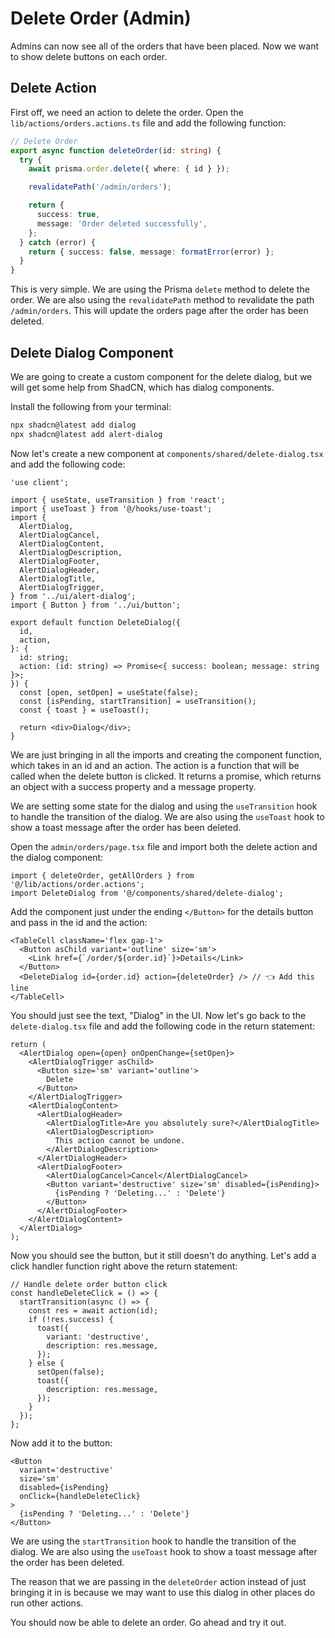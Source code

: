 # Delete Order (Admin)

Admins can now see all of the orders that have been placed. Now we want to show delete buttons on each order.

## Delete Action

First off, we need an action to delete the order. Open the `lib/actions/orders.actions.ts`
file and add the following function:

```ts
// Delete Order
export async function deleteOrder(id: string) {
  try {
    await prisma.order.delete({ where: { id } });

    revalidatePath('/admin/orders');

    return {
      success: true,
      message: 'Order deleted successfully',
    };
  } catch (error) {
    return { success: false, message: formatError(error) };
  }
}
```

This is very simple. We are using the Prisma `delete` method to delete the order. We are also using the `revalidatePath` method to revalidate the path `/admin/orders`. This will update the orders page after the order has been deleted.

## Delete Dialog Component

We are going to create a custom component for the delete dialog, but we will get some help from ShadCN, which has dialog components.

Install the following from your terminal:

```bash
npx shadcn@latest add dialog
npx shadcn@latest add alert-dialog
```

Now let's create a new component at `components/shared/delete-dialog.tsx` and add the following code:

```tsx
'use client';

import { useState, useTransition } from 'react';
import { useToast } from '@/hooks/use-toast';
import {
  AlertDialog,
  AlertDialogCancel,
  AlertDialogContent,
  AlertDialogDescription,
  AlertDialogFooter,
  AlertDialogHeader,
  AlertDialogTitle,
  AlertDialogTrigger,
} from '../ui/alert-dialog';
import { Button } from '../ui/button';

export default function DeleteDialog({
  id,
  action,
}: {
  id: string;
  action: (id: string) => Promise<{ success: boolean; message: string }>;
}) {
  const [open, setOpen] = useState(false);
  const [isPending, startTransition] = useTransition();
  const { toast } = useToast();

  return <div>Dialog</div>;
}
```

We are just bringing in all the imports and creating the component function, which takes in an id and an action. The action is a function that will be called when the delete button is clicked. It returns a promise, which returns an object with a success property and a message property.

We are setting some state for the dialog and using the `useTransition` hook to handle the transition of the dialog. We are also using the `useToast` hook to show a toast message after the order has been deleted.

Open the `admin/orders/page.tsx` file and import both the delete action and the dialog component:

```tsx
import { deleteOrder, getAllOrders } from '@/lib/actions/order.actions';
import DeleteDialog from '@/components/shared/delete-dialog';
```

Add the component just under the ending `</Button>` for the details button and pass in the id and the action:

```tsx
<TableCell className='flex gap-1'>
  <Button asChild variant='outline' size='sm'>
    <Link href={`/order/${order.id}`}>Details</Link>
  </Button>
  <DeleteDialog id={order.id} action={deleteOrder} /> // 👈 Add this line
</TableCell>
```

You should just see the text, "Dialog" in the UI. Now let's go back to the `delete-dialog.tsx` file and add the following code in the return statement:

```tsx
return (
  <AlertDialog open={open} onOpenChange={setOpen}>
    <AlertDialogTrigger asChild>
      <Button size='sm' variant='outline'>
        Delete
      </Button>
    </AlertDialogTrigger>
    <AlertDialogContent>
      <AlertDialogHeader>
        <AlertDialogTitle>Are you absolutely sure?</AlertDialogTitle>
        <AlertDialogDescription>
          This action cannot be undone.
        </AlertDialogDescription>
      </AlertDialogHeader>
      <AlertDialogFooter>
        <AlertDialogCancel>Cancel</AlertDialogCancel>
        <Button variant='destructive' size='sm' disabled={isPending}>
          {isPending ? 'Deleting...' : 'Delete'}
        </Button>
      </AlertDialogFooter>
    </AlertDialogContent>
  </AlertDialog>
);
```

Now you should see the button, but it still doesn't do anything. Let's add a click handler function right above the return statement:

```tsx
// Handle delete order button click
const handleDeleteClick = () => {
  startTransition(async () => {
    const res = await action(id);
    if (!res.success) {
      toast({
        variant: 'destructive',
        description: res.message,
      });
    } else {
      setOpen(false);
      toast({
        description: res.message,
      });
    }
  });
};
```

Now add it to the button:

```tsx
<Button
  variant='destructive'
  size='sm'
  disabled={isPending}
  onClick={handleDeleteClick}
>
  {isPending ? 'Deleting...' : 'Delete'}
</Button>
```

We are using the `startTransition` hook to handle the transition of the dialog. We are also using the `useToast` hook to show a toast message after the order has been deleted.

The reason that we are passing in the `deleteOrder` action instead of just bringing it in is because we may want to use this dialog in other places do run other actions.

You should now be able to delete an order. Go ahead and try it out.
